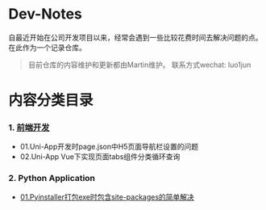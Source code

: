# Dev-Notes
自最近开始在公司开发项目以来，经常会遇到一些比较花费时间去解决问题的点。在此作为一个记录仓库。
> 目前仓库的内容维护和更新都由Martin维护。
> 联系方式wechat: luo1jun

# **内容分类目录**
### 1. [前端开发](Frontend/)
- 01.Uni-App开发时page.json中H5页面导航栏设置的问题
- 02.Uni-App Vue下实现页面tabs组件分类循环查询
### 2. Python Application
- [01.Pyinstaller打包exe时包含site-packages的简单解决](PythonApplication/01.Pyinstaller打包sitepackages.md)
